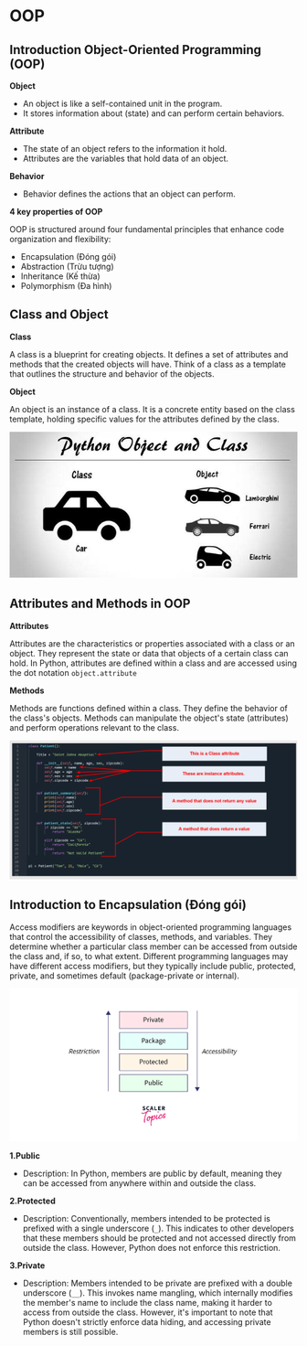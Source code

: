 # OOP

## Introduction Object-Oriented Programming (OOP)
**Object**

- An object is like a self-contained unit in the program.
- It stores information about (state) and can perform certain behaviors.

**Attribute**

- The state of an object refers to the information it hold.
- Attributes are the variables that hold data of an object.

**Behavior**

- Behavior defines the actions that an object can perform.

**4 key properties of OOP**

OOP is structured around four fundamental principles that enhance code organization and flexibility:

<ul style="padding-left: 20px;">
  <li>Encapsulation (Đóng gói)</li>
  <li>Abstraction (Trừu tượng)</li>
  <li>Inheritance (Kế thừa)</li>
  <li>Polymorphism (Đa hình)</li>
</ul>

## Class and Object 
**Class**

A class is a blueprint for creating objects. It defines a set of attributes and methods that the created objects will have. Think of a class as a template that outlines the structure and behavior of the objects.

**Object**

An object is an instance of a class. It is a concrete entity based on the class template, holding specific values for the attributes defined by the class.

![Class and Object](image/class_object.PNG)

## Attributes and Methods in OOP

**Attributes**

Attributes are the characteristics or properties associated with a class or an object. They represent the state or data that objects of a certain class can hold. In Python, attributes are defined within a class and are accessed using the dot notation ```object.attribute```

**Methods**

Methods are functions defined within a class. They define the behavior of the class's objects. Methods can manipulate the object's state (attributes) and perform operations relevant to the class.

![Attribute and Method](image/attribute_and_method.png)

## Introduction to Encapsulation (Đóng gói)

Access modifiers are keywords in object-oriented programming languages that control the accessibility of classes, methods, and variables. They determine whether a particular class member can be accessed from outside the class and, if so, to what extent. Different programming languages may have different access modifiers, but they typically include public, protected, private, and sometimes default (package-private or internal).

![different-types-of-access-modifiers](image/different-types-of-access-modifiers.webp)

**1.Public**

- Description: In Python, members are public by default, meaning they can be accessed from anywhere within and outside the class.

**2.Protected**

- Description: Conventionally, members intended to be protected is prefixed with a single underscore (```_```). This indicates to other developers that these members should be protected and not accessed directly from outside the class. However, Python does not enforce this restriction.

**3.Private**

- Description: Members intended to be private are prefixed with a double underscore (```__```). This invokes name mangling, which internally modifies the member's name to include the class name, making it harder to access from outside the class. However, it's important to note that Python doesn't strictly enforce data hiding, and accessing private members is still possible.


